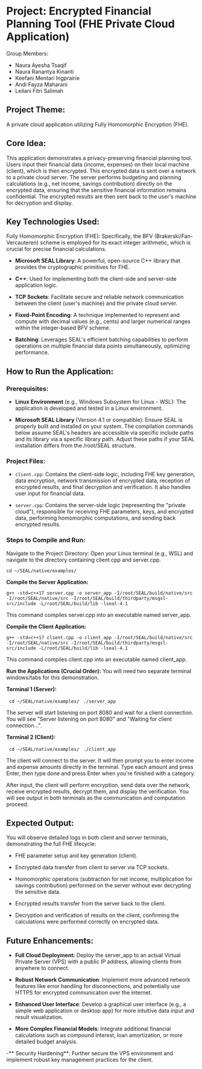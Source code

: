 # Project: Encrypted Financial Planning Tool (FHE Private Cloud Application)
Group Members:
- Naura Ayesha Tsaqif  
- Naura Ranantya Kinanti
- Keefani Mentari Ingprairie
- Andi Fayza Maharani
- Leilani Fitri Salimah

## Project Theme:
A private cloud application utilizing Fully Homomorphic Encryption (FHE).

## Core Idea:
This application demonstrates a privacy-preserving financial planning tool. Users input their financial data (income, expenses) on their local machine (client), which is then encrypted. This encrypted data is sent over a network to a private cloud server. The server performs budgeting and planning calculations (e.g., net income, savings contribution) directly on the encrypted data, ensuring that the sensitive financial information remains confidential. The encrypted results are then sent back to the user's machine for decryption and display.

## Key Technologies Used:
Fully Homomorphic Encryption (FHE): Specifically, the BFV (Brakerski/Fan-Vercauteren) scheme is employed for its exact integer arithmetic, which is crucial for precise financial calculations.

- **Microsoft SEAL Library**: A powerful, open-source C++ library that provides the cryptographic primitives for FHE.

- **C++**: Used for implementing both the client-side and server-side application logic.

- **TCP Sockets**: Facilitate secure and reliable network communication between the client (user's machine) and the private cloud server.

- **Fixed-Point Encoding**: A technique implemented to represent and compute with decimal values (e.g., cents) and larger numerical ranges within the integer-based BFV scheme.

- **Batching**: Leverages SEAL's efficient batching capabilities to perform operations on multiple financial data points simultaneously, optimizing performance.

## How to Run the Application:

### Prerequisites:
- **Linux Environment** (e.g., Windows Subsystem for Linux - WSL): The application is developed and tested in a Linux environment.

- **Microsoft SEAL Library** (Version 4.1 or compatible): Ensure SEAL is properly built and installed on your system. The compilation commands below assume SEAL's headers are accessible via specific include paths and its library via a specific library path. Adjust these paths if your SEAL installation differs from the /root/SEAL structure.

### Project Files:
- `client.cpp`: Contains the client-side logic, including FHE key generation, data encryption, network transmission of encrypted data, reception of encrypted results, and final decryption and verification. It also handles user input for financial data.

- `server.cpp`: Contains the server-side logic (representing the "private cloud"), responsible for receiving FHE parameters, keys, and encrypted data, performing homomorphic computations, and sending back encrypted results.

### Steps to Compile and Run:
Navigate to the Project Directory:
Open your Linux terminal (e.g., WSL) and navigate to the directory containing client.cpp and server.cpp.

``` cd ~/SEAL/native/examples/ ```

**Compile the Server Application:**

``` g++ -std=c++17 server.cpp -o server_app -I/root/SEAL/build/native/src -I/root/SEAL/native/src -I/root/SEAL/build/thirdparty/msgsl-src/include -L/root/SEAL/build/lib -lseal-4.1 ```

This command compiles server.cpp into an executable named server_app.

**Compile the Client Application:**

``` g++ -std=c++17 client.cpp -o client_app -I/root/SEAL/build/native/src -I/root/SEAL/native/src -I/root/SEAL/build/thirdparty/msgsl-src/include -L/root/SEAL/build/lib -lseal-4.1 ```

This command compiles client.cpp into an executable named client_app.

**Run the Applications (Crucial Order):**
You will need two separate terminal windows/tabs for this demonstration.

**Terminal 1 (Server):**

``` cd ~/SEAL/native/examples/```
``` ./server_app```

The server will start listening on port 8080 and wait for a client connection. You will see "Server listening on port 8080" and "Waiting for client connection...".

**Terminal 2 (Client):**

``` cd ~/SEAL/native/examples/```
``` ./client_app```

The client will connect to the server. It will then prompt you to enter income and expense amounts directly in the terminal. Type each amount and press Enter, then type done and press Enter when you're finished with a category.

After input, the client will perform encryption, send data over the network, receive encrypted results, decrypt them, and display the verification. You will see output in both terminals as the communication and computation proceed.

## **Expected Output:**
You will observe detailed logs in both client and server terminals, demonstrating the full FHE lifecycle:

- FHE parameter setup and key generation (client).

- Encrypted data transfer from client to server via TCP sockets.

- Homomorphic operations (subtraction for net income, multiplication for savings contribution) performed on the server without ever decrypting the sensitive data.

- Encrypted results transfer from the server back to the client.

- Decryption and verification of results on the client, confirming the calculations were performed correctly on encrypted data.

## **Future Enhancements:**
- **Full Cloud Deployment:** Deploy the server_app to an actual Virtual Private Server (VPS) with a public IP address, allowing clients from anywhere to connect.

- **Robust Network Communication**: Implement more advanced network features like error handling for disconnections, and potentially use HTTPS for encrypted communication over the internet.

- **Enhanced User Interface**: Develop a graphical user interface (e.g., a simple web application or desktop app) for more intuitive data input and result visualization.

- **More Complex Financial Models**: Integrate additional financial calculations such as compound interest, loan amortization, or more detailed budget analysis.

-** Security Hardening**: Further secure the VPS environment and implement robust key management practices for the client.
